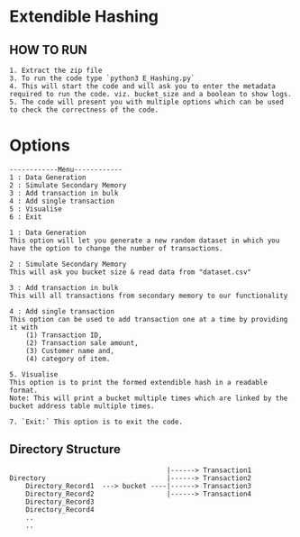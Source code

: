# Extendible Hashing


HOW TO RUN
----------
    1. Extract the zip file
    3. To run the code type `python3 E_Hashing.py`
    4. This will start the code and will ask you to enter the metadata required to run the code. viz. bucket_size and a boolean to show logs.
    5. The code will present you with multiple options which can be used to check the correctness of the code.
# Options
    ------------Menu------------
    1 : Data Generation
    2 : Simulate Secondary Memory
    3 : Add transaction in bulk
    4 : Add single transaction
    5 : Visualise
    6 : Exit

    1 : Data Generation
    This option will let you generate a new random dataset in which you have the option to change the number of transactions.

    2 : Simulate Secondary Memory 
    This will ask you bucket size & read data from "dataset.csv"

    3 : Add transaction in bulk
    This will all transactions from secondary memory to our functionality

    4 : Add single transaction
    This option can be used to add transaction one at a time by providing it with 
        (1) Transaction ID, 
        (2) Transaction sale amount, 
        (3) Customer name and, 
        (4) category of item.
    
    5. Visualise 
    This option is to print the formed extendible hash in a readable format. 
    Note: This will print a bucket multiple times which are linked by the bucket address table multiple times.

    7. `Exit:` This option is to exit the code.


Directory Structure
----------------------

                                           |------> Transaction1
    Directory                              |------> Transaction2
        Directory_Record1  ---> bucket ----|------> Transaction3
        Directory_Record2                  |------> Transaction4
        Directory_Record3 
        Directory_Record4
        ..
        ..
